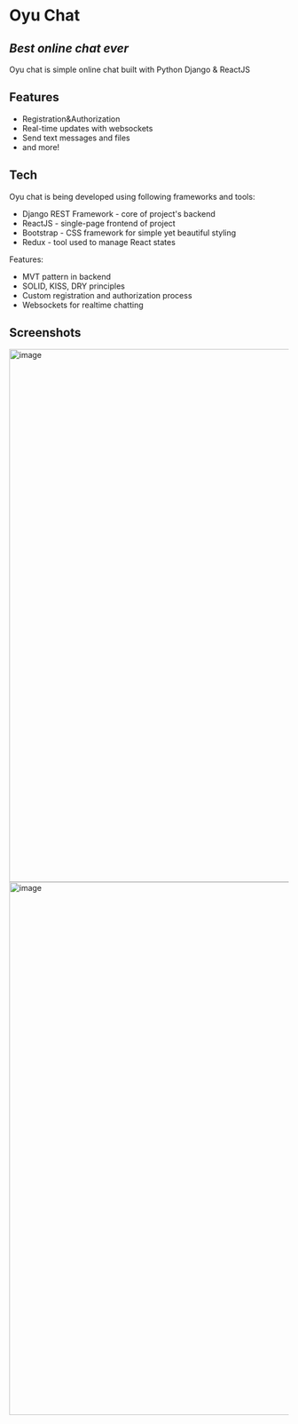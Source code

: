 # Oyu Chat
## _Best online chat ever_

Oyu chat is simple online chat built with Python Django & ReactJS


## Features

- Registration&Authorization
- Real-time updates with websockets
- Send text messages and files
- and more!

## Tech

Oyu chat is being developed using following frameworks and tools:

- Django REST Framework - core of project's backend
- ReactJS - single-page frontend of project
- Bootstrap - CSS framework for simple yet beautiful styling
- Redux - tool used to manage React states

Features:

- MVT pattern in backend
- SOLID, KISS, DRY principles
- Custom registration and authorization process
- Websockets for realtime chatting


## Screenshots
<img width="960" alt="image" src="https://github.com/el-bekasto/oyu_chat/assets/57838936/e4fcef58-eec4-403b-9159-37fdeb3f78ba">
<img width="960" alt="image" src="https://github.com/el-bekasto/oyu_chat/assets/57838936/1e556510-2bba-47fd-a0be-11661f5d06e9">
